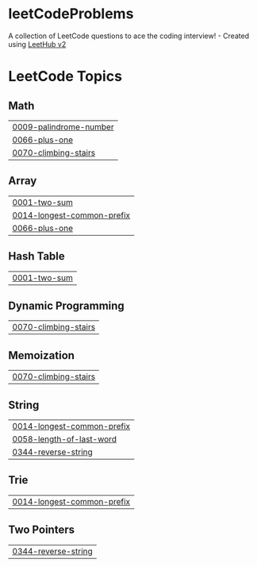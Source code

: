 # leetCodeProblems
A collection of LeetCode questions to ace the coding interview! - Created using [LeetHub v2](https://github.com/arunbhardwaj/LeetHub-2.0)

<!---LeetCode Topics Start-->
# LeetCode Topics
## Math
|  |
| ------- |
| [0009-palindrome-number](https://github.com/Faiz-mohamed/leetCodeProblems/tree/master/0009-palindrome-number) |
| [0066-plus-one](https://github.com/Faiz-mohamed/leetCodeProblems/tree/master/0066-plus-one) |
| [0070-climbing-stairs](https://github.com/Faiz-mohamed/leetCodeProblems/tree/master/0070-climbing-stairs) |
## Array
|  |
| ------- |
| [0001-two-sum](https://github.com/Faiz-mohamed/leetCodeProblems/tree/master/0001-two-sum) |
| [0014-longest-common-prefix](https://github.com/Faiz-mohamed/leetCodeProblems/tree/master/0014-longest-common-prefix) |
| [0066-plus-one](https://github.com/Faiz-mohamed/leetCodeProblems/tree/master/0066-plus-one) |
## Hash Table
|  |
| ------- |
| [0001-two-sum](https://github.com/Faiz-mohamed/leetCodeProblems/tree/master/0001-two-sum) |
## Dynamic Programming
|  |
| ------- |
| [0070-climbing-stairs](https://github.com/Faiz-mohamed/leetCodeProblems/tree/master/0070-climbing-stairs) |
## Memoization
|  |
| ------- |
| [0070-climbing-stairs](https://github.com/Faiz-mohamed/leetCodeProblems/tree/master/0070-climbing-stairs) |
## String
|  |
| ------- |
| [0014-longest-common-prefix](https://github.com/Faiz-mohamed/leetCodeProblems/tree/master/0014-longest-common-prefix) |
| [0058-length-of-last-word](https://github.com/Faiz-mohamed/leetCodeProblems/tree/master/0058-length-of-last-word) |
| [0344-reverse-string](https://github.com/Faiz-mohamed/leetCodeProblems/tree/master/0344-reverse-string) |
## Trie
|  |
| ------- |
| [0014-longest-common-prefix](https://github.com/Faiz-mohamed/leetCodeProblems/tree/master/0014-longest-common-prefix) |
## Two Pointers
|  |
| ------- |
| [0344-reverse-string](https://github.com/Faiz-mohamed/leetCodeProblems/tree/master/0344-reverse-string) |
<!---LeetCode Topics End-->